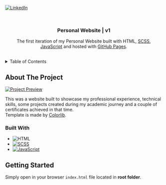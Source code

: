 <!-- PROJECT SHIELDS -->

[![LinkedIn][linkedin-shield]][linkedin-url]

<!-- PROJECT LOGO -->
<br />
<div align="center">
  <h3 align="center">Personal Website | v1</h3>

  <p align="center">
    The first iteration of my Personal Website built with HTML, <a href="https://sass-lang.com/">SCSS</a>, <a href="https://www.javascript.com/">JavaScript</a> and hosted with <a href="https://pages.github.com/">GitHub Pages</a>.
    <br />
    <br />
  </p>
</div>

<!-- TABLE OF CONTENTS -->
<details>
  <summary>Table of Contents</summary>

  <ol>
    <li>
      <a href="#about-the-project">About The Project</a>
      <ul>
        <li><a href="#built-with">Built With</a></li>
      </ul>
    </li>
    <li>
      <a href="#getting-started">Getting Started</a>
      <ul>
        <li><a href="#prerequisites">Prerequisites</a></li>
        <li><a href="#installation">Installation</a></li>
      </ul>
    </li>
    <li><a href="#usage">Usage</a></li>
    <li><a href="#roadmap">Roadmap</a></li>
    <li><a href="#contributing">Contributing</a></li>
    <li><a href="#license">License</a></li>
    <li><a href="#contact">Contact</a></li>
    <li><a href="#acknowledgments">Acknowledgments</a></li>
  </ol>
</details>

<!-- ABOUT THE PROJECT -->

## About The Project

[![Project Preview][project-preview]](https://rbalreira.github.io/personal-website-v1/)

<p>This was a website built to showcase my professional experience, technical skills, some projects created during my academic journey and a couple of certificates achieved in that time.
<br />Template is made by <a href="https://colorlib.com/">Colorlib</a>.
</p>

<!-- BUILT WITH -->

### Built With

- ![HTML]
- [![SCSS][SCSS]][SCSS-url]
- [![JavaScript][JavaScript]][JavaScript-url]

<!-- GETTING STARTED -->

## Getting Started

Simply open in your browser `index.html` file located in <b>root folder</b>.

<!-- MARKDOWN LINKS & IMAGES -->

[linkedin-shield]: https://img.shields.io/badge/-LinkedIn-black.svg?style=for-the-badge&logo=linkedin&colorB=555
[linkedin-url]: https://www.linkedin.com/in/rbalreira/
[project-preview]: images/project-preview.gif
[HTML]: https://img.shields.io/badge/HTML5-E34F26?style=flat-square&logo=HTML5&logoColor=white
[SCSS]: https://img.shields.io/badge/Sass-CC6699?style=flat-square&logo=Sass&logoColor=white
[SCSS-url]: https://sass-lang.com/
[JavaScript]: https://shields.io/badge/JavaScript-F7DF1E?logo=JavaScript&logoColor=000&style=flat-square
[JavaScript-url]: https://www.javascript.com/
